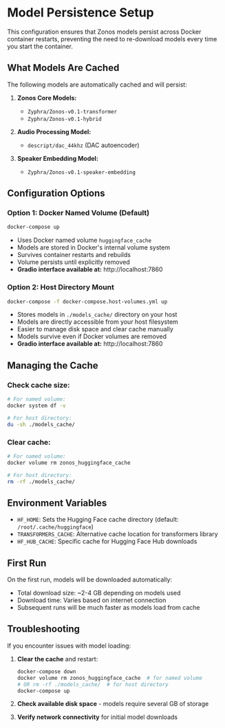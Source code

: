# Model Persistence Setup

This configuration ensures that Zonos models persist across Docker container restarts, preventing the need to re-download models every time you start the container.

## What Models Are Cached

The following models are automatically cached and will persist:

1. **Zonos Core Models:**
   - `Zyphra/Zonos-v0.1-transformer`
   - `Zyphra/Zonos-v0.1-hybrid`

2. **Audio Processing Model:**
   - `descript/dac_44khz` (DAC autoencoder)

3. **Speaker Embedding Model:**
   - `Zyphra/Zonos-v0.1-speaker-embedding`

## Configuration Options

### Option 1: Docker Named Volume (Default)
```bash
docker-compose up
```
- Uses Docker named volume `huggingface_cache`
- Models are stored in Docker's internal volume system
- Survives container restarts and rebuilds
- Volume persists until explicitly removed
- **Gradio interface available at:** http://localhost:7860

### Option 2: Host Directory Mount
```bash
docker-compose -f docker-compose.host-volumes.yml up
```
- Stores models in `./models_cache/` directory on your host
- Models are directly accessible from your host filesystem
- Easier to manage disk space and clear cache manually
- Models survive even if Docker volumes are removed
- **Gradio interface available at:** http://localhost:7860

## Managing the Cache

### Check cache size:
```bash
# For named volume:
docker system df -v

# For host directory:
du -sh ./models_cache/
```

### Clear cache:
```bash
# For named volume:
docker volume rm zonos_huggingface_cache

# For host directory:
rm -rf ./models_cache/
```

## Environment Variables

- `HF_HOME`: Sets the Hugging Face cache directory (default: `/root/.cache/huggingface`)
- `TRANSFORMERS_CACHE`: Alternative cache location for transformers library
- `HF_HUB_CACHE`: Specific cache for Hugging Face Hub downloads

## First Run

On the first run, models will be downloaded automatically:
- Total download size: ~2-4 GB depending on models used
- Download time: Varies based on internet connection
- Subsequent runs will be much faster as models load from cache

## Troubleshooting

If you encounter issues with model loading:

1. **Clear the cache** and restart:
   ```bash
   docker-compose down
   docker volume rm zonos_huggingface_cache  # for named volume
   # OR rm -rf ./models_cache/  # for host directory
   docker-compose up
   ```

2. **Check available disk space** - models require several GB of storage

3. **Verify network connectivity** for initial model downloads
